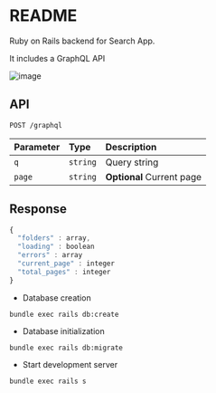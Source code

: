 # README

Ruby on Rails backend for Search App.

It includes a GraphQL API

![image](https://user-images.githubusercontent.com/26479/163653446-3cf3454a-6591-4504-8f02-c238aba4d811.png)

## API

```http
POST /graphql
```

| Parameter | Type | Description |
| :--- | :--- | :--- |
| `q` | `string` | Query string |
| `page` | `string` | **Optional** Current page |

## Response

```javascript
{
  "folders" : array,
  "loading" : boolean
  "errors" : array
  "current_page" : integer
  "total_pages" : integer
}
```

* Database creation
```shell
bundle exec rails db:create
```

* Database initialization
```shell
bundle exec rails db:migrate
```

* Start development server
```shell
bundle exec rails s
```
